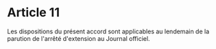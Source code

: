 # Article 11

  
Les dispositions du présent accord sont applicables au lendemain de la parution de l'arrêté d'extension au Journal officiel.

